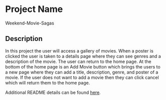 # Project Name

Weekend-Movie-Sagas

## Description

In this project the user will access a gallery of movies.  When a poster is clicked the user is taken to a details page where they can see genres and a description of the movie. The user can return to the home page.  At the bottom of the home page is an Add Movie button which brings the users to a new page where they can add a title, description, genre, and poster of a movie. If the user does not want to add a movie then they can click cancel which will return them to the home page.

Additional README details can be found [here](https://github.com/PrimeAcademy/readme-template/blob/master/README.md).
